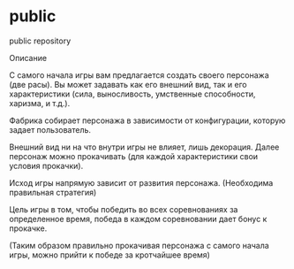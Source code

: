 # public
public repository

Описание

  С самого начала игры вам предлагается создать своего персонажа (две расы). Вы может задавать как его внешний вид, так и его характеристики (сила, выносливость, умственные способности, харизма, и т.д.). 

  Фабрика собирает персонажа в зависимости от конфигурации, которую задает пользователь.
  
  Внешний вид ни на что внутри игры не влияет, лишь декорация. Далее персонаж можно прокачивать (для каждой характеристики свои условия прокачки).
  
  Исход игры напрямую зависит от развития персонажа. (Необходима правильная стратегия)
 
  Цель игры в том, чтобы победить во всех соревнованиях за определенное время, победа в каждом соревновании дает бонус к прокачке.
 
  (Таким образом правильно прокачивая персонажа с самого начала игры, можно прийти к победе за кротчайшее время)

